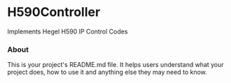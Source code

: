 H590Controller
==============

Implements Hegel H590 IP Control Codes

### About

This is your project's README.md file. It helps users understand what your
project does, how to use it and anything else they may need to know.